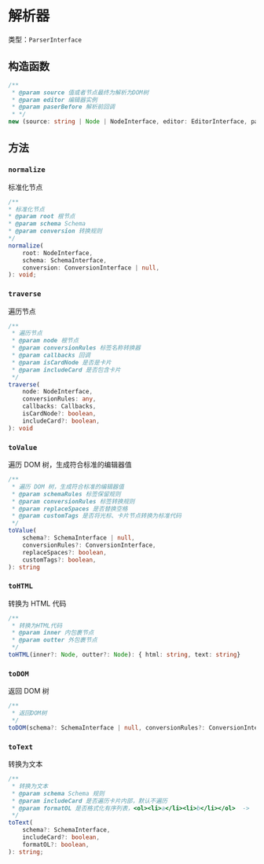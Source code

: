 # 解析器

类型：`ParserInterface`

## 构造函数

```ts
/**
 * @param source 值或者节点最终为解析为DOM树
 * @param editor 编辑器实例
 * @param paserBefore 解析前回调
 * */
new (source: string | Node | NodeInterface, editor: EditorInterface, paserBefore?: (node: NodeInterface) => void): ParserInterface
```

## 方法

### `normalize`

标准化节点

```ts
/**
* 标准化节点
* @param root 根节点
* @param schema Schema
* @param conversion 转换规则
*/
normalize(
    root: NodeInterface,
    schema: SchemaInterface,
    conversion: ConversionInterface | null,
): void;
```

### `traverse`

遍历节点

```ts
/**
 * 遍历节点
 * @param node 根节点
 * @param conversionRules 标签名称转换器
 * @param callbacks 回调
 * @param isCardNode 是否是卡片
 * @param includeCard 是否包含卡片
 */
traverse(
    node: NodeInterface,
    conversionRules: any,
    callbacks: Callbacks,
    isCardNode?: boolean,
    includeCard?: boolean,
): void
```

### `toValue`

遍历 DOM 树，生成符合标准的编辑器值

```ts
/**
 * 遍历 DOM 树，生成符合标准的编辑器值
 * @param schemaRules 标签保留规则
 * @param conversionRules 标签转换规则
 * @param replaceSpaces 是否替换空格
 * @param customTags 是否将光标、卡片节点转换为标准代码
 */
toValue(
    schema?: SchemaInterface | null,
    conversionRules?: ConversionInterface,
    replaceSpaces?: boolean,
    customTags?: boolean,
): string
```

### `toHTML`

转换为 HTML 代码

```ts
/**
 * 转换为HTML代码
 * @param inner 内包裹节点
 * @param outter 外包裹节点
 */
toHTML(inner?: Node, outter?: Node): { html: string, text: string}
```

### `toDOM`

返回 DOM 树

```ts
/**
 * 返回DOM树
 */
toDOM(schema?: SchemaInterface | null, conversionRules?: ConversionInterface): DocumentFragment
```

### `toText`

转换为文本

```ts
/**
 * 转换为文本
 * @param schema Schema 规则
 * @param includeCard 是否遍历卡片内部，默认不遍历
 * @param formatOL 是否格式化有序列表，<ol><li>a</li><li>b</li></ol>  ->  1. a  2. b 默认转换
 */
toText(
    schema?: SchemaInterface,
    includeCard?: boolean,
    formatOL?: boolean,
): string;
```
